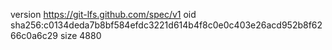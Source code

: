 version https://git-lfs.github.com/spec/v1
oid sha256:c0134deda7b8bf584efdc3221d614b4f8c0e0c403e26acd952b8f6266c0a6c29
size 4880
